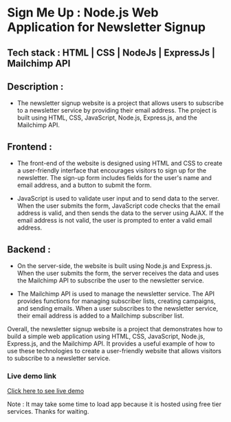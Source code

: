 
# Sign Me Up : Node.js Web Application for Newsletter Signup

## Tech stack : HTML | CSS | NodeJs | ExpressJs | Mailchimp API

## Description : 

- The newsletter signup website is a project that allows users to subscribe to a newsletter service by providing their email address. 
The project is built using HTML, CSS, JavaScript, Node.js, Express.js, and the Mailchimp API.

## Frontend : 
- The front-end of the website is designed using HTML and CSS to create a user-friendly interface that encourages visitors to sign up for the newsletter. 
The sign-up form includes fields for the user's name and email address, and a button to submit the form.

- JavaScript is used to validate user input and to send data to the server. When the user submits the form, 
JavaScript code checks that the email address is valid, and then sends the data to the server using AJAX. If the email address is not valid, 
the user is prompted to enter a valid email address.

## Backend : 

- On the server-side, the website is built using Node.js and Express.js. When the user submits the form, the server receives the data and uses the Mailchimp API 
to subscribe the user to the newsletter service. 


- The Mailchimp API is used to manage the newsletter service. The API provides functions for managing subscriber lists, creating campaigns, 
and sending emails. When a user subscribes to the newsletter service, their email address is added to a Mailchimp subscriber list.

Overall, the newsletter signup website is a project that demonstrates how to build a simple web application using HTML, CSS, JavaScript, Node.js, Express.js, 
and the Mailchimp API. It provides a useful example of how to use these technologies to create a user-friendly website that allows visitors to subscribe to a 
newsletter service.

### Live demo link 
<a href="https://signmeup-nodejs-web-app.onrender.com/">Click here to see live demo</a>

Note : It may take some time to load app because it is hosted using free tier services. Thanks for waiting.
